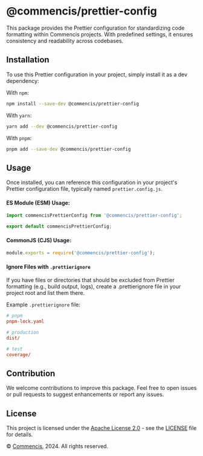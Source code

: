 # @commencis/prettier-config

This package provides the Prettier configuration for standardizing code formatting within Commencis projects. With predefined settings, it ensures consistency and readability across codebases.

## Installation

To use this Prettier configuration in your project, simply install it as a dev dependency:

With `npm`:

```sh
npm install --save-dev @commencis/prettier-config
```

With `yarn`:

```sh
yarn add --dev @commencis/prettier-config
```

With `pnpm`:

```sh
pnpm add --save-dev @commencis/prettier-config
```

## Usage

Once installed, you can reference this configuration in your project's Prettier configuration file, typically named `prettier.config.js`.

#### ES Module (ESM) Usage:

```javascript
import commencisPrettierConfig from '@commencis/prettier-config';

export default commencisPrettierConfig;
```

#### CommonJS (CJS) Usage:

```javascript
module.exports = require('@commencis/prettier-config');
```

#### Ignore Files with `.prettierignore`

If you have files or directories that should be excluded from Prettier formatting (e.g., build output, logs), create a .prettierignore file in your project root and list them there.

Example `.prettierignore` file:

```ini
# pnpm
pnpm-lock.yaml

# production
dist/

# test
coverage/

```

## Contribution

We welcome contributions to improve this package. Feel free to open issues or pull requests to suggest enhancements or report any issues.

## License

This project is licensed under the [Apache License 2.0](https://opensource.org/licenses/Apache-2.0) - see the [LICENSE](./LICENSE) file for details.

© [Commencis](https://www.commencis.com/), 2024. All rights reserved.
